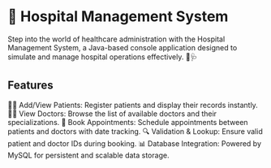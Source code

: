 # 🏥 Hospital Management System

Step into the world of healthcare administration with the Hospital Management System, a Java-based console application designed to simulate and manage hospital operations effectively. 💉🩺

 ## Features
 
🧑‍⚕️ Add/View Patients: Register patients and display their records instantly.
👨‍⚕️ View Doctors: Browse the list of available doctors and their specializations.
📅 Book Appointments: Schedule appointments between patients and doctors with date tracking.
🔍 Validation & Lookup: Ensure valid patient and doctor IDs during booking.
📊 Database Integration: Powered by MySQL for persistent and scalable data storage.
